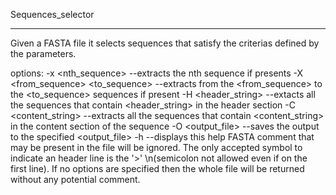Sequences_selector
__________________

Given a FASTA file it selects sequences that satisfy the criterias defined by the parameters.

options:
-x <nth_sequence>                   --extracts the nth sequence if presents
-X <from_sequence> <to_sequence>    --extracts from the <from_sequence> to the <to_sequence> sequences if present
-H <header_string>                  --extacts all the sequences that contain <header_string> in the header section
-C <content_string>                 --extracts all the sequences that contain <content_string> in the content section of the sequence
-O <output_file>                    --saves the output to the specified <output_file>
-h                                  --displays this help
FASTA comment that may be present in the file will be ignored.
The only accepted symbol to indicate an header line is the '>' \n(semicolon not allowed even if on the first line).
If no options are specified then the whole file will be returned without any potential comment.
